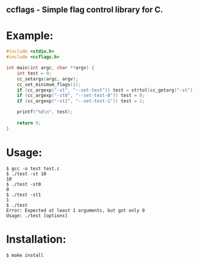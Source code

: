 ## ccflags - Simple flag control library for C.

# Example:
``` c 
#include <stdio.h>
#include <ccflags.h>

int main(int argc, char **argv) {
    int test = 0;
    cc_setargs(argc, argv);
    cc_set_minimum_flags(1);
    if (cc_argexp("-st", "--set-test")) test = strtol(cc_getarg("-st"), NULL, 10);
    if (cc_argexp("-st0", "--set-test-0")) test = 0;
    if (cc_argexp("-st1", "--set-test-1")) test = 1;

    printf("%d\n", test);
    
    return 0;
}
```

# Usage:
``` console 
$ gcc -o test test.c
$ ./test -st 10
10
$ ./test -st0
0
$ ./test -st1
1
$ ./test
Error: Expected at least 1 arguments, but got only 0
Usage: ./test [options]
```
# Installation:
``` console 
$ make install
```
